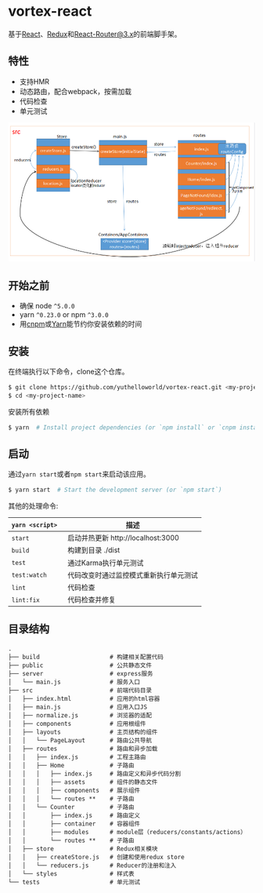# vortex-react

基于[React](https://facebook.github.io/react/)、[Redux](http://redux.js.org/)和[React-Router@3.x](https://github.com/ReactTraining/react-router/tree/v3/docs)的前端脚手架。

## 特性

- 支持HMR
- 动态路由，配合webpack，按需加载
- 代码检查
- 单元测试


![module](./public/module.png)

## 开始之前
* 确保 node `^5.0.0`
* yarn `^0.23.0` or npm `^3.0.0`
* 用[cnpm](https://npm.taobao.org/)或[Yarn](https://yarnpkg.com/)能节约你安装依赖的时间

## 安装

在终端执行以下命令，clone这个仓库。

```bash
$ git clone https://github.com/yuthelloworld/vortex-react.git <my-project-name>
$ cd <my-project-name>
```

安装所有依赖

```bash
$ yarn  # Install project dependencies (or `npm install` or `cnpm install`)
```

## 启动

通过`yarn start`或者`npm start`来启动该应用。

```bash
$ yarn start  # Start the development server (or `npm start`)
```
其他的处理命令:

|`yarn <script>`    |描述|
|-------------------|-----------|
|`start`            |启动并热更新 http://localhost:3000|
|`build`            |构建到目录 ./dist|
|`test`             |通过Karma执行单元测试|
|`test:watch`       |代码改变时通过监控模式重新执行单元测试|
|`lint`             |代码检查|
|`lint:fix`         |代码检查并修复|

## 目录结构


```
.
├── build                    # 构建相关配置代码
├── public                   # 公共静态文件
├── server                   # express服务
│   └── main.js              # 服务入口
├── src                      # 前端代码目录
│   ├── index.html           # 应用的html容器
│   ├── main.js              # 应用入口JS
│   ├── normalize.js         # 浏览器的适配
│   ├── components           # 应用根组件
│   ├── layouts              # 主页结构的组件
│   │   └── PageLayout       # 路由公共导航
│   ├── routes               # 路由和异步加载
│   │   ├── index.js         # 工程主路由
│   │   ├── Home             # 子路由
│   │   │   ├── index.js     # 路由定义和异步代码分割
│   │   │   ├── assets       # 组件的静态文件
│   │   │   ├── components   # 展示组件
│   │   │   └── routes **    # 子路由
│   │   └── Counter          # 子路由
│   │       ├── index.js     # 路由定义
│   │       ├── container    # 容器组件
│   │       ├── modules      # module层（reducers/constants/actions）
│   │       └── routes **    # 子路由
│   ├── store                # Redux相关模块
│   │   ├── createStore.js   # 创建和使用redux store
│   │   └── reducers.js      # Reducer的注册和注入
│   └── styles               # 样式表
└── tests                    # 单元测试
```

